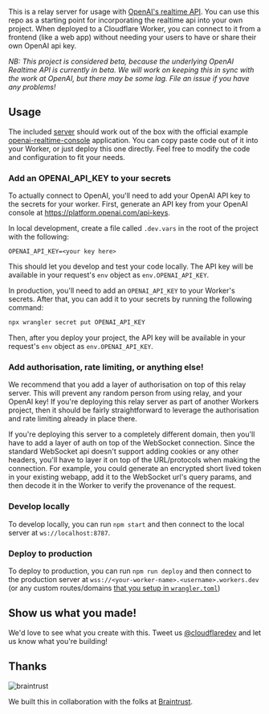 This is a relay server for usage with [OpenAI's realtime API](https://platform.openai.com/docs/guides/realtime/quickstart). You can use this repo as a starting point for incorporating the realtime api into your own project. When deployed to a Cloudflare Worker, you can connect to it from a frontend (like a web app) without needing your users to have or share their own OpenAI api key.

_NB: This project is considered beta, because the underlying OpenAI Realtime API is currently in beta. We will work on keeping this in sync with the work at OpenAI, but there may be some lag. File an issue if you have any problems!_

## Usage

The included [server](./src/server.ts) should work out of the box with the official example [openai-realtime-console](https://github.com/openai/openai-realtime-console/) application. You can copy paste code out of it into your Worker, or just deploy this one directly. Feel free to modify the code and configuration to fit your needs.

### Add an OPENAI_API_KEY to your secrets

To actually connect to OpenAI, you'll need to add your OpenAI API key to the secrets for your worker. First, generate an API key from your OpenAI console at https://platform.openai.com/api-keys.

In local development, create a file called `.dev.vars` in the root of the project with the following:

```
OPENAI_API_KEY=<your key here>
```

This should let you develop and test your code locally. The API key will be available in your request's `env` object as `env.OPENAI_API_KEY`.

In production, you'll need to add an `OPENAI_API_KEY` to your Worker's secrets. After that, you can add it to your secrets by running the following command:

```sh
npx wrangler secret put OPENAI_API_KEY
```

Then, after you deploy your project, the API key will be available in your request's `env` object as `env.OPENAI_API_KEY`.

### Add authorisation, rate limiting, or anything else!

We recommend that you add a layer of authorisation on top of this relay server. This will prevent any random person from using relay, and your OpenAI key! If you're deploying this relay server as part of another Workers project, then it should be fairly straightforward to leverage the authorisation and rate limiting already in place there.

If you're deploying this server to a completely different domain, then you'll have to add a layer of auth on top of the WebSocket connection. Since the standard WebSocket api doesn't support adding cookies or any other headers, you'll have to layer it on top of the URL/protocols when making the connection. For example, you could generate an encrypted short lived token in your existing webapp, add it to the WebSocket url's query params, and then decode it in the Worker to verify the provenance of the request.

### Develop locally

To develop locally, you can run `npm start` and then connect to the local server at `ws://localhost:8787`.

### Deploy to production

To deploy to production, you can run `npm run deploy` and then connect to the production server at `wss://<your-worker-name>.<username>.workers.dev` (or any custom routes/domains [that you setup in `wrangler.toml`](https://developers.cloudflare.com/workers/configuration/routing/routes/#set-up-a-route-in-wranglertoml))

## Show us what you made!

We'd love to see what you create with this. Tweet us [@cloudflaredev](https://twitter.com/cloudflaredev) and let us know what you're building!

## Thanks

![braintrust](https://github.com/user-attachments/assets/5eb1bb08-bdd0-462d-816c-83c03d618add)

We built this in collaboration with the folks at [Braintrust](https://www.braintrust.dev/).
